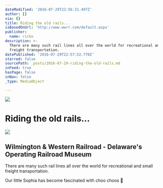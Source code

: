```yaml
---
dateModified: '2016-07-29T22:56:31.497Z'
author: []
via: {}
title: Riding the old rails...
isBasedOnUrl: 'http://www.wwrr.com/default.aspx'
publisher:
  name: ricko
description: >-
  There are many such rail lines all over the world for recreational and small
  freight transportation.
datePublished: '2016-07-29T22:57:52.770Z'
starred: false
sourcePath: _posts/2016-07-29-riding-the-old-rails.md
inFeed: true
hasPage: false
inNav: false
_type: MediaObject

---
```

![](https://the-grid-user-content.s3-us-west-2.amazonaws.com/166a8183-1a85-4dfa-9599-809a60fc6c11.jpg)

# Riding the old rails...

<article style=""><img src="https://imgflo.herokuapp.com/graph/vahj1ThiexotieMo/1ad60c475f3e4efaab101921e4fc595c/noop.jpg?input=http%3A%2F%2Fwww.wwrr.com%2Fimages%2Fthen-now-50years.jpg" /><h1>Wilmington &amp; Western Railroad - Delaware's Operating Railroad Museum</h1></article>

There are many such rail lines all over the world for recreational and small freight transportation.

Our little Sophia has become fascinated with choo choos 🚂